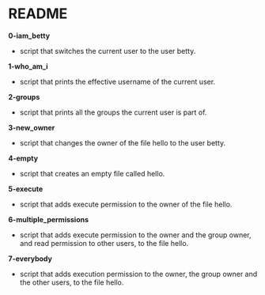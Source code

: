 # README

**0-iam_betty**
* script that switches the current user to the user betty.

**1-who_am_i**
* script that prints the effective username of the current user.

**2-groups**
* script that prints all the groups the current user is part of.

**3-new_owner**
* script that changes the owner of the file hello to the user betty.

**4-empty**
* script that creates an empty file called hello.

**5-execute**
* script that adds execute permission to the owner of the file hello.

**6-multiple_permissions**
* script that adds execute permission to the owner and the group owner, and read permission to other users, to the file hello.

**7-everybody**
* script that adds execution permission to the owner, the group owner and the other users, to the file hello.